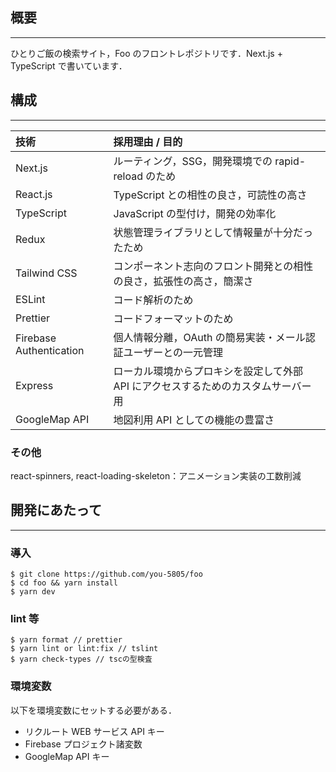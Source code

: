 ## 概要

---

ひとりご飯の検索サイト，Foo のフロントレポジトリです．Next.js + TypeScript で書いています．

## 構成

---

| 技術                    | 採用理由 / 目的                                                                   |
| :---------------------- | :-------------------------------------------------------------------------------- |
| Next.js                 | ルーティング，SSG，開発環境での rapid-reload のため                               |
| React.js                | TypeScript との相性の良さ，可読性の高さ                                           |
| TypeScript              | JavaScript の型付け，開発の効率化                                                 |
| Redux                   | 状態管理ライブラリとして情報量が十分だったため                                    |
| Tailwind CSS            | コンポーネント志向のフロント開発との相性の良さ，拡張性の高さ，簡潔さ              |
| ESLint                  | コード解析のため                                                                  |
| Prettier                | コードフォーマットのため                                                          |
| Firebase Authentication | 個人情報分離，OAuth の簡易実装・メール認証ユーザーとの一元管理                    |
| Express                 | ローカル環境からプロキシを設定して外部 API にアクセスするためのカスタムサーバー用 |
| GoogleMap API           | 地図利用 API としての機能の豊富さ                                                 |

### その他

react-spinners, react-loading-skeleton：アニメーション実装の工数削減

## 開発にあたって

---

### 導入

```
$ git clone https://github.com/you-5805/foo
$ cd foo && yarn install
$ yarn dev
```

### lint 等

```
$ yarn format // prettier
$ yarn lint or lint:fix // tslint
$ yarn check-types // tscの型検査
```

### 環境変数

以下を環境変数にセットする必要がある．

- リクルート WEB サービス API キー
- Firebase プロジェクト諸変数
- GoogleMap API キー
